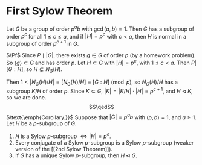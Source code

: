 # First Sylow Theorem
Let $G$ be a group of order $p^ab$ with $\gcd(a,b) = 1$.
Then $G$ has a subgroup of order $p^c$ for all
$1 \leq c \leq a$, and if $|H| = p^c$ with $c < a$, then $H$ is normal in a subgroup of order $p^{c+1}$ in $G$.

$\Pf$ Since $P \mid |G|$, there exists $g \in G$ of order $p$ (by a homework problem).
So $\langle g\rangle \subset G$ and has order $p$. Let $H \subset G$ with $|H| = p^c$, with $1 \leq c < a$. 
Then $P | [G:H]$, so $H \subsetneq N_G(H)$.

Then $1 < |N_G(H)/H| = [N_G(H)/H] \equiv [G:H] \pmod p$, so $N_G(H)/H$ has a subgroup $K/H$ of order $p$. Since $K \subset G$, $|K| = |K/H| \cdot |H| = p^{c+1}$, and 
$H \triangleleft K$, so we are done. $$\qed$$
$\text{\emph{Corollary.}}$ Suppose that $|G| = p^ab$ with $(p,b) = 1$, and $a \geq 1$. Let $H$ be a $p$-subgroup of $G$.
1. $H$ is a Sylow $p$-subgroup $\iff |H| = p^a$.
2. Every conjugate of a Sylow $p$-subgroup is a Sylow $p$-subgroup (weaker version of the [[2nd Sylow Theorem]]).
3. If $G$ has a unique Sylow $p$-subgroup, then $H \triangleleft G$.